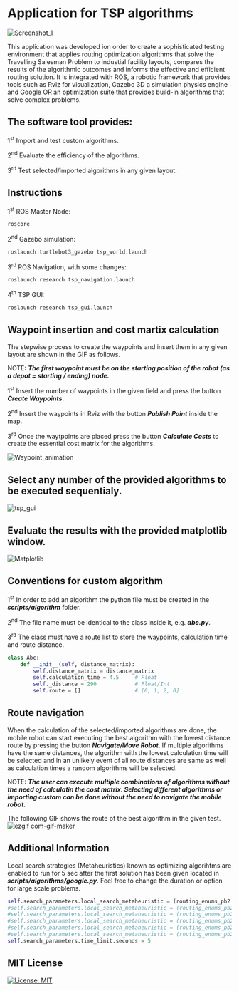 # Application for TSP algorithms
![Screenshot_1](https://user-images.githubusercontent.com/38979158/129700367-97a27572-2013-4730-ad05-e434afdcd792.png)

This application was developed ion order to create a sophisticated testing environment that applies routing optimization algorithms that solve the Travelling Salesman Problem to industial facility layouts, compares the results of the algorithmic outcomes and informs the effective and efficient routing solution. It is integrated with ROS, a robotic framework that provides tools such as Rviz for visualization, Gazebo 3D a simulation physics engine and Google OR an optimization suite that provides build-in algorithms that solve complex problems.

## The software tool provides:

1<sup>st</sup> Import and test custom algorithms.

2<sup>nd</sup> Evaluate the efficiency of the algorithms.

3<sup>rd</sup> Test selected/imported algorithms in any given layout.


## Instructions
1<sup>st</sup> ROS Master Node:
```bash
roscore
```
2<sup>nd</sup> Gazebo simulation:
```bash
roslaunch turtlebot3_gazebo tsp_world.launch
```
3<sup>rd</sup> ROS Navigation, with some changes:
```bash
roslaunch research tsp_navigation.launch
```
4<sup>th</sup> TSP GUI:
```bash
roslaunch research tsp_gui.launch
```

## Waypoint insertion and cost martix calculation
The stepwise process to create the waypoints and insert them in any given layout are shown in the GIF as follows.

NOTE: ***The first waypoint must be on the starting position of the robot (as a depot = starting / ending) node.***

1<sup>st</sup> Insert the number of waypoints in the given field and press the button ***Create Waypoints***.

2<sup>nd</sup> Insert the waypoints in Rviz with the button ***Publish Point*** inside the map.

3<sup>rd</sup> Once the waytpoints are placed press the button ***Calculate Costs*** to create the essential cost matrix for the algorithms.

![Waypoint_animation](https://user-images.githubusercontent.com/38979158/129730096-f6ea4794-b4c2-48f4-9736-d1cfe94d79e2.gif)

## Select any number of the provided algorithms to be executed sequentialy.

![tsp_gui](https://user-images.githubusercontent.com/38979158/117545808-0db7cc00-b030-11eb-85f6-eb2549e97779.png)

## Evaluate the results with the provided matplotlib window.

![Matplotlib](https://user-images.githubusercontent.com/38979158/117545829-2aec9a80-b030-11eb-8644-37dfa2e00883.png)

## Conventions for custom algorithm
1<sup>st</sup> In order to add an algorithm the python file must be created in the ***scripts/algorithm*** folder.

2<sup>nd</sup> The file name must be identical to the class inside it, e.g. ***abc.py***.

3<sup>rd</sup> The class must have a route list to store the waypoints, calculation time and route distance.

```python
class Abc:
    def __init__(self, distance_matrix):
        self.distance_matrix = distance_matrix
        self.calculation_time = 4.5     # Float
        self._distance = 290            # Float/Int
        self.route = []                 # [0, 1, 2, 0] 

```

## Route navigation
When the calculation of the selected/imported algorithms are done, the mobile robot can start executing the best algorithm with the lowest distance route by pressing the button ***Navigate/Move Robot***. If multiple algorithms have the same distances, the algorithm with the lowest calculation time will be selected and in an unlikely event of all route distances are same as well as calculation times a random algorithms will be selected.

NOTE: ***The user can execute multiple combinations of algorithms without the need of calculatin the cost matrix. Selecting different algorithms or importing custom can be done without the need to navigate the mobile robot.***

The following GIF shows the route of the best algorithm in the given test.
![ezgif com-gif-maker](https://user-images.githubusercontent.com/38979158/129703013-03c32680-cdc0-4cb7-9312-12a727b8535f.gif)


## Additional Information 
Local search strategies (Metaheuristics) known as optimizing algorihtms are enabled to run for 5 sec after the first solution has been given located in ***scripts/algorithms/google.py***. Feel free to change the duration or option for large scale problems.

```python
self.search_parameters.local_search_metaheuristic = (routing_enums_pb2.LocalSearchMetaheuristic.GUIDED_LOCAL_SEARCH)
#self.search_parameters.local_search_metaheuristic = (routing_enums_pb2.LocalSearchMetaheuristic.AUTOMATIC)
#self.search_parameters.local_search_metaheuristic = (routing_enums_pb2.LocalSearchMetaheuristic.GREEDY_DESCENT)
#self.search_parameters.local_search_metaheuristic = (routing_enums_pb2.LocalSearchMetaheuristic.SIMULATED_ANNEALING)
#self.search_parameters.local_search_metaheuristic = (routing_enums_pb2.LocalSearchMetaheuristic.TABU_SEARCH)
#self.search_parameters.local_search_metaheuristic = (routing_enums_pb2.LocalSearchMetaheuristic.OBJECTIVE_TABU_SEARCH)
self.search_parameters.time_limit.seconds = 5

```
## MIT License
[![License: MIT](https://img.shields.io/badge/License-MIT-yellow.svg)](https://opensource.org/licenses/MIT)
